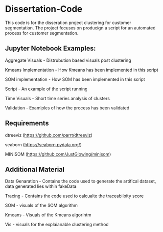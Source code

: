 # Dissertation-Code
 This code is for the disseration project clustering for customer segmentation. The project focuses on producign a script for an automated process for customer segmentation.

## Jupyter Notebook Examples:

Aggregate Visuals - Distrubution based visuals post clustering

Kmeans Implementation - How Kmeans has been implemented in this script

SOM implementation - How SOM has been implemented in this script

Script - An example of the script running

Time Visuals - Short time series analysis of clusters

Validation - Examlples of how the process has been validated

## Requirements
dtreeviz (https://github.com/parrt/dtreeviz)

seaborn (https://seaborn.pydata.org/)

MINISOM (https://github.com/JustGlowing/minisom)

## Additional Material
Data Genaration - Contains the code used to generate the artifical dataset, data generated lies within fakeData

Tracing - Contains the code used to calcualte the traceabiloity score

SOM - visuals of the SOM algorithm

Kmeans - Visuals of the Kmeans algorihtm

Vis - visuals for the explaianable clustering method
